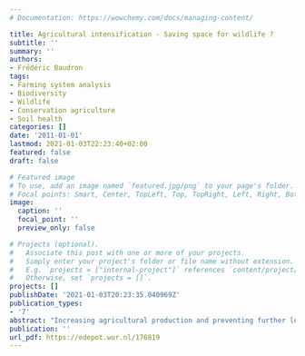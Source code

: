 ```yaml
---
# Documentation: https://wowchemy.com/docs/managing-content/

title: Agricultural intensification - Saving space for wildlife ?
subtitle: ''
summary: ''
authors:
- Frédéric Baudron
tags:
- Farming system analysis
- Biodiversity
- Wildlife
- Conservation agriculture
- Soil health
categories: []
date: '2011-01-01'
lastmod: 2021-01-03T22:23:40+02:00
featured: false
draft: false

# Featured image
# To use, add an image named `featured.jpg/png` to your page's folder.
# Focal points: Smart, Center, TopLeft, Top, TopRight, Left, Right, BottomLeft, Bottom, BottomRight.
image:
  caption: ''
  focal_point: ''
  preview_only: false

# Projects (optional).
#   Associate this post with one or more of your projects.
#   Simply enter your project's folder or file name without extension.
#   E.g. `projects = ["internal-project"]` references `content/project/deep-learning/index.md`.
#   Otherwise, set `projects = []`.
projects: []
publishDate: '2021-01-03T20:23:35.040969Z'
publication_types:
- '7'
abstract: "Increasing agricultural production and preventing further losses in biodiversity are both legitimate objectives, but they compete strongly in the developing world.In this study, current tensions between agricultural production and environmental conservation were described and analysed in Mbire District, an agricultural frontier shared with wildlife that lies in the Mid-Zambezi Valley, in the northern fringe of Zimbabwe. The potential of conservation agriculture (CA) to intensify agricultural production with minimum negative environmental effects was then explored. The population of Mbire District almost doubled between 1992 and 2002, while the livestock densities increased at rates above 15% in the early 1990s and the late 2000s. From 1980 to 2007, the expansion of farmland over the years was described by an exponential relationship. It was suggested that these changes affected elephant and buffalo numbers negatively. Increase in human population, increase in cattle population, and expansion of cotton farming were all drivers on the observed land use change. However, cotton farming was demonstrated to be paramount, enabling cattle accumulation and expansion of plough-based agriculture. The 'environmental footprint' per farm was increasing significantly with the area under cotton and with the number of draught animals owned. A kilogram of seed cotton required 50% more land, removed twice as much N, 50% more K and 20% more P than a kilogram of cereal. However, except for pesticide, one man-day invested in cotton production had a smaller environmental footprint than a man-day invested in cereal production. As farming in Mbire District is limited by labour more than by land, specialising in cereal production would increase the total area occupied by crops and fallows, whilst specializing in cotton production would reduce this area. Therefore, maintaining or increasing the relative profitability of cotton vs. cereal may 'spare land' for nature. Compared with current farmers' cropping practices (CP), CA had no effect on cotton productivity during years that received average or above average rainfall. During a drier year, however, CA was found to have a slightly negative effect (110 kg ha-1 less in on-farm trials and 220 kg ha-1 less in farmers' cotton fields). Most soils in the study area are coarse-textured soils, on which runoff were significantly greater with CA than with CP. For these reasons, farmers perceived ploughing as necessary during drier years to maximize water infiltration, but saw CA as beneficial during wetter years as a means to 'shed water' and avoid waterlogging. In Zimbabwe, the approach used in the extension of CA appears to differ little from an earlier attempt to intensify smallholder agricultural production almost a century earlier: the Alvord model. In particular, the rationale of African smallholder farming has been persistently ignored. The analysis of smallholder farming practices in Mbire District showed how the socio-economic constraints they faced predisposed them towards extensification. In particular, labour availability for weeding was found to be a major limiting factor in the area. The increased weed pressure in CA is therefore a major reason preventing smallholders from embracing it. As a conclusion, mitigating conflicts between agricultural production and biodiversity conservation will require major innovations, far beyond CA. CA should be seen as part of a larger basket of technologies aiming at 'ecological intensification'. In parallel to the development of technical innovations, local institutions should be empowered and strong regulations put in place."
publication: ''
url_pdf: https://edepot.wur.nl/176819
---
```

